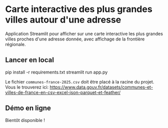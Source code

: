 # Carte interactive des plus grandes villes autour d'une adresse

Application Streamlit pour afficher sur une carte interactive les plus grandes villes proches d'une adresse donnée, avec affichage de la frontière régionale.


## Lancer en local

pip install -r requirements.txt
streamlit run app.py

Le fichier `communes-france-2025.csv` doit être placé à la racine du projet.
Vous le trouverez ici: https://www.data.gouv.fr/datasets/communes-et-villes-de-france-en-csv-excel-json-parquet-et-feather/

## Démo en ligne

Bientôt disponible !
